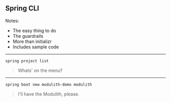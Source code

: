 ## Spring CLI

Notes:
- The easy thing to do
- The guardrails
- More than initializr
- Includes sample code

---

```text
spring project list
```
> Whats' on the menu?

---

```text
spring boot new modulith-demo modulith
```
> I'll have the Modulith, please.